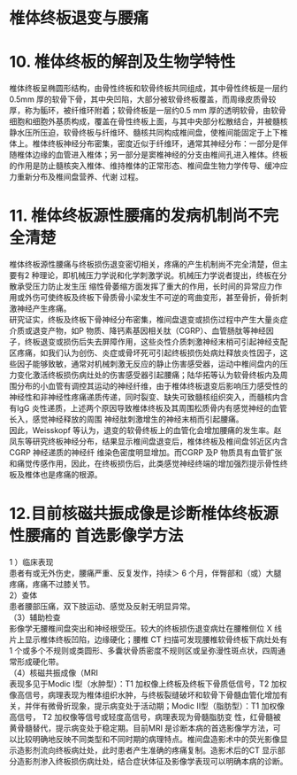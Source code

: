 # 椎体终板退变与腰痛  
# 10. 椎体终板的解剖及生物学特性  
椎体终板呈椭圆形结构，由骨性终板和软骨终板共同组成，其中骨性终板是一层约$0.5\mathrm{mm}$ 厚的软骨下骨，其中央凹陷，大部分被软骨终板覆盖，而周缘皮质骨较厚，称为骺环，被纤维环附着；软骨终板是一层约$0.5~\mathrm{mm}$ 厚的透明软骨，由软骨细胞和细胞外基质构成，覆盖在骨性终板上面，与其中央部分松散结合，并被髓核静水压所压迫，软骨终板与纤维环、髓核共同构成椎间盘，使椎间能固定于上下椎体上。椎体终板神经分布密集，密度近似于纤维环，通常其神经分布：一部分是伴随椎体边缘的血管进入椎体；另一部分是窦椎神经的分支由椎间孔进入椎体。终板的作用是防止髓核突入椎体、维持椎体的正常形态、椎间盘生物力学传导、缓冲应力重新分布及椎间盘营养、代谢 过程。  
# 11. 椎体终板源性腰痛的发病机制尚不完全清楚  
椎体终板源性腰痛与终板损伤退变密切相关，疼痛的产生机制尚不完全清楚，但主要有2 种理论，即机械压力学说和化学刺激学说。机械压力学说者提出，终板在分散承受压力防止发生压 缩性骨萎缩方面发挥了重大的作用，长时间的异常应力作用或外伤可使终板及终板下骨质骨小梁发生不可逆的弯曲变形，甚至骨折，骨折刺激神经产生疼痛。  
研究证实，终板及终板下骨神经分布密集，椎间盘退变或损伤过程中产生大量炎症介质或退变产物，如P 物质、降钙素基因相关肽（CGRP）、血管肠肽等神经因子，终板退变或损伤后失去屏障作用，这些炎性介质刺激神经末梢可引起神经支配区疼痛，如我们认为创伤、炎症或骨坏死可引起终板损伤处病灶释放炎性因子，这些因子能够致敏，通常对机械刺激无反应的静止伤害感受器，运动中椎间盘内的压力变化激活终板损伤病灶处的伤害感受器引起腰痛；陆华拓等认为软骨终板内及周围分布的小血管有调控其运动的神经纤维，由于椎体终板退变后影响压力感受性的神经性和非神经性疼痛递质传递，同时裂变、缺失可致髓核组织突入，而髓核内含有IgG 炎性递质，上述两个原因导致椎体终板及其周围松质骨内有感觉神经的血管长入，感觉神经释放的周围 神经肽刺激增生的神经末梢而引起腰痛。  
因此，Weisskopf 等认为，退变的软骨终板上的血管化会增加腰痛的发生率。赵凤东等研究终板神经分布，结果显示椎间盘退变后，椎体终板及椎间盘邻近区内含 CGRP  神经递质的神经纤 维染色密度明显增加。而CGRP 及P 物质具有血管扩张和痛觉传感作用，因此，在终板损伤后，此类感觉神经终端的增加强烈提示骨性终板及椎体也是疼痛的根源。  
# 12.目前核磁共振成像是诊断椎体终板源性腰痛的 首选影像学方法  
1 ）临床表现  
患者有或无外伤史，腰痛严重、反复发作，持续＞ 6 个月，伴臀部和（或）大腿疼痛，疼痛不过膝关节。  
2）查体  
患者腰部压痛，双下肢运动、感觉及反射无明显异常。  
（3）辅助检查  
影像学无腰椎间盘突出和神经根受压。较大的终板损伤退变病灶在腰椎侧位 X  线片上显示椎体终板凹陷，边缘硬化；腰椎 CT 扫描可发现腰椎软骨终板下病灶处有1 个或多个不规则或类圆形、多囊状骨质密度不规则区或呈弥漫性斑点状，四周通常形成硬化带。  
（4）核磁共振成像（MRI  
表现多见于Modic Ⅰ型（水肿型）：T1 加权像上终板及终板下骨质低信号，T2 加权像高信号，病理表现为椎体组织水肿，与终板裂缝破坏和软骨下骨髓血管化增加有关，并伴有微骨折现象，提示病变处于活动期；Modic Ⅱ型（脂肪型）：T1 加权像高信号， T2  加权像等信号或轻度高信号，病理表现为骨髓脂肪变 性，红骨髓被黄骨髓替代，提示病变处于稳定期。目前MRI 是诊断本病的首选影像学方法，可以比较明确地反映不同类型和不同时期的病理特点。椎间盘造影术中的荧光影像显示造影剂流向终板病灶处，此时患者产生准确的疼痛复制。造影术后的CT 显示部分造影剂渗入终板损伤病灶处，结合症状体征及影像学表现可以明确本病的诊断。  
